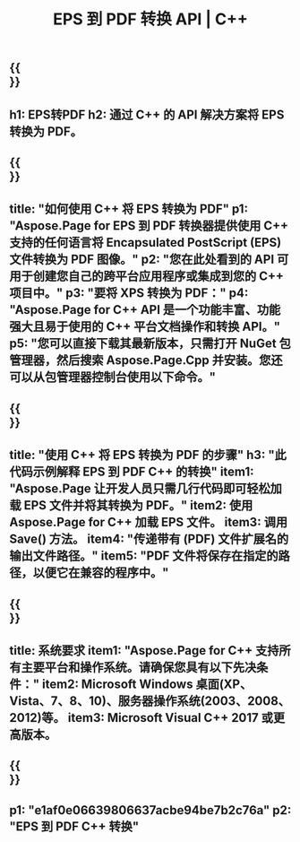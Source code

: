 ﻿---
translation: true
template: /_templates/_conversion-child-cpp.md
title: EPS 到 PDF 转换 API | C++
url: /cpp/conversion/eps-to-pdf/
description: Aspose.Page 为 C++ API 解决方案提供的 EPS 到 PDF 转换。适用于 Windows 32 位、Windows 64 位和 Linux 64 位的 C++ 运行时环境。
informat: EPS
outformat: PDF
otherformats: XPS PS
---

{{<section banner>}}
---
h1: EPS转PDF
h2: 通过 C++ 的 API 解决方案将 EPS 转换为 PDF。
---

{{<section overview>}}
---
title: "如何使用 C++ 将 EPS 转换为 PDF"
p1: "Aspose.Page for EPS 到 PDF 转换器提供使用 C++ 支持的任何语言将 Encapsulated PostScript (EPS) 文件转换为 PDF 图像。"
p2: "您在此处看到的 API 可用于创建您自己的跨平台应用程序或集成到您的 C++ 项目中。"
p3: "要将 XPS 转换为 PDF："
p4: "Aspose.Page for C++ API 是一个功能丰富、功能强大且易于使用的 C++ 平台文档操作和转换 API。"
p5: "您可以直接下载其最新版本，只需打开 NuGet 包管理器，然后搜索 Aspose.Page.Cpp 并安装。您还可以从包管理器控制台使用以下命令。"
---

{{<section feature1>}}
---
title: "使用 C++ 将 EPS 转换为 PDF 的步骤"
h3: "此代码示例解释 EPS 到 PDF C++ 的转换"
item1: "Aspose.Page 让开发人员只需几行代码即可轻松加载 EPS 文件并将其转换为 PDF。"
item2: 使用 Aspose.Page for C++ 加载 EPS 文件。
item3: 调用 Save() 方法。
item4: "传递带有 (PDF) 文件扩展名的输出文件路径。"
item5: "PDF 文件将保存在指定的路径，以便它在兼容的程序中。"
---

{{<section feature2>}}
---
title: 系统要求
item1: "Aspose.Page for C++ 支持所有主要平台和操作系统。请确保您具有以下先决条件："
item2: Microsoft Windows 桌面(XP、Vista、7、8、10)、服务器操作系统(2003、2008、2012)等。
item3: Microsoft Visual C++ 2017 或更高版本。
---

{{<section gist>}}
---
p1: "e1af0e06639806637acbe94be7b2c76a"
p2: "EPS 到 PDF C++ 转换"
---
